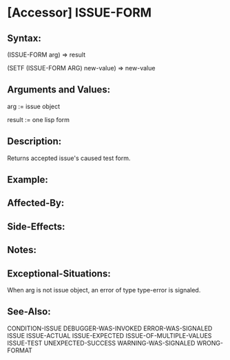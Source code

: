 # [Accessor] ISSUE-FORM

## Syntax:

(ISSUE-FORM arg) => result

(SETF (ISSUE-FORM ARG) new-value) => new-value

## Arguments and Values:

arg := issue object

result := one lisp form

## Description:
Returns accepted issue's caused test form.

## Example:

## Affected-By:

## Side-Effects:

## Notes:

## Exceptional-Situations:
When arg is not issue object, an error of type type-error is signaled.

## See-Also:

CONDITION-ISSUE
DEBUGGER-WAS-INVOKED
ERROR-WAS-SIGNALED
ISSUE
ISSUE-ACTUAL
ISSUE-EXPECTED
ISSUE-OF-MULTIPLE-VALUES
ISSUE-TEST
UNEXPECTED-SUCCESS
WARNING-WAS-SIGNALED
WRONG-FORMAT

